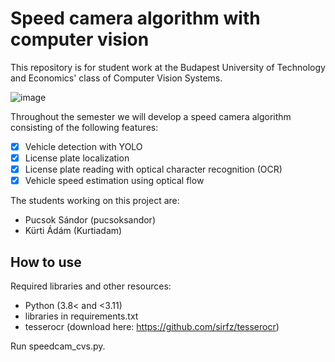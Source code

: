 # Speed camera algorithm with computer vision

This repository is for student work at the Budapest University of Technology and Economics' class of Computer Vision Systems.

![image](https://github.com/Kurtiadam/speedcam_cvs/assets/98428367/51f2c69d-5758-4fde-9175-7b40dd9e4655)


Throughout the semester we will develop a speed camera algorithm consisting of the following features:
- [x] Vehicle detection with YOLO
- [x] License plate localization
- [x] License plate reading with optical character recognition (OCR)
- [x] Vehicle speed estimation using optical flow

The students working on this project are:
- Pucsok Sándor (pucsoksandor)
- Kürti Ádám (Kurtiadam)

## How to use 
Required libraries and other resources:
- Python (3.8< and <3.11)
- libraries in requirements.txt
- tesserocr (download here: https://github.com/sirfz/tesserocr)

Run speedcam_cvs.py.
